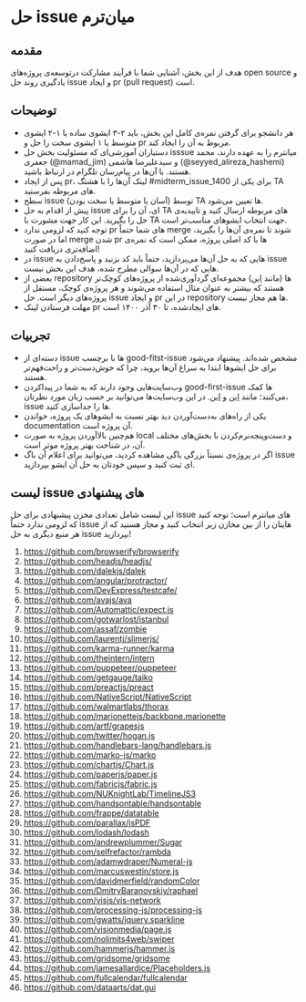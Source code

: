 # حل issue میان‌ترم

## مقدمه
هدف از این بخش، آشنایی شما با فرآیند مشارکت درتوسعه‌ی پروژه‌های open source و یادگیری روند حل issue و ایجاد pr (pull request) است.

## توضیحات
- هر دانشجو برای گرفتن نمره‌ی کامل این بخش، باید ۲-۳ ایشوی ساده یا ۱-۲ ایشوی متوسط یا ۱ ایشوی سخت را حل و pr مربوط به آن را ایجاد کند.
- دستیاران آموزشی‌ای که مسئولیت بخش حل isssue میانترم را به عهده دارند، محمد جعفری (@mamad_jim) و سیدعلیرضا هاشمی (@seyyed_alireza_hashemi) هستند. با آن‌ها در پیام‌رسان تلگرام در ارتباط باشید.
- پس از ایجاد pr، لینک آن‌ها را با هشتگ #midterm_issue_1400 برای یکی از TA های مربوطه بفرستید. 
- سطح issue (آسان یا متوسط یا سخت بودن) توسط TA ها تعیین می‌شود.
- پیش از اقدام به حل issue ای، آن را برای TA های مربوطه ارسال کنید و تاییدیه‌ی حل را بگیرید. این کار جهت مشورت با TA جهت انتخاب ایشوهای مناسب‌تر است.
- توجه کنید که لزومی ندارد pr های شما حتماً merge شوند تا نمره‌ی آن‌ها را بگیرید، اما در صورت merge شدن pr ها با کد اصلی پروژه، ممکن است که نمره‌ی اضافه‌تری دریافت کنید!
- در issue هایی که به حل آن‌ها می‌پردازید، حتماً باید کد بزنید و پاسخ‌دادن به issue هایی که در آن‌ها سوالی مطرح شده، هدف این بخش نیست.
-  بعضی از repository ها (مانند [این](https://github.com/thinkswell/javascript-mini-projects)) مجموعه‌ای گردآوری‌شده از پروژه‌های کوچک‌تر هستند که بیشتر به عنوان مثال استفاده می‌شوند و هر پروژه‌ی کوچک، مستقل از پروژه‌های دیگر است. حل issue و ایجاد pr در این repository ها هم مجاز نیست. 
- مهلت فرستادن لینک pr های ایجادشده، تا ۳۰ آذر ۱۴۰۰ است.

## تجربیات
- دسته‌ای از issue ها با برچسب good-fitst-issue مشخص شده‌اند. پیشنهاد می‌شود برای حل ایشوها ابتدا به سراغ آن‌ها بروید، چرا که خوش‌دست‌تر و راحت‌فهم‌تر هستند.
- وب‌سایت‌هایی وجود دارند که به شما در پیداکردن good-first-issue ها کمک می‌کنند؛ مانند [این](https://goodfirstissue.dev/) و [این](https://github.com/topics/good-first-issue). در این وب‌سایت‌ها می‌توانید بر حسب زبان مورد نظرتان، issue ها را جداسازی کنید.
- یکی از راه‌های به‌دست‌آوردن دید بهتر نسبت به ایشوهای یک پروژه، خواندن documentation آن پروژه است.
- هم‌چنین بالاآوردن پروژه به صورت local و دست‌و‌پنجه‌نرم‌کردن با بخش‌های مختلف آن، در شناخت بهتر پروژه موثر است.
- اگر در پروژه‌ی نسبتاً بزرگی باگی مشاهده کردید، می‌توانید برای اعلام آن باگ issue ای ثبت کنید و سپس خودتان به حل آن ایشو بپردازید.

## لیست issue های پیشنهادی
این لیست شامل تعدادی مخزن پیشنهادی برای حل issue های میانترم است؛ 
توجه کنید که لزومی ندارد حتماً issue هایتان را از بین مخازن زیر انتخاب کنید و مجاز هستید که از هر منبع دیگری به حل issue بپردازید!

1. https://github.com/browserify/browserify
2. https://github.com/headjs/headjs/
3. https://github.com/dalekjs/dalek
4. https://github.com/angular/protractor/
5. https://github.com/DevExpress/testcafe/
6. https://github.com/avajs/ava
7. https://github.com/Automattic/expect.js
8. https://github.com/gotwarlost/istanbul
9. https://github.com/assaf/zombie
10. https://github.com/laurentj/slimerjs/
11. https://github.com/karma-runner/karma
12. https://github.com/theintern/intern
13. https://github.com/puppeteer/puppeteer
14. https://github.com/getgauge/taiko
15. https://github.com/preactjs/preact
16. https://github.com/NativeScript/NativeScript
17. https://github.com/walmartlabs/thorax
18. https://github.com/marionettejs/backbone.marionette
19. https://github.com/artf/grapesjs
20. https://github.com/twitter/hogan.js
21. https://github.com/handlebars-lang/handlebars.js
22. https://github.com/marko-js/marko
23. https://github.com/chartjs/Chart.js
24. https://github.com/paperjs/paper.js
25. https://github.com/fabricjs/fabric.js
26. https://github.com/NUKnightLab/TimelineJS3
27. https://github.com/handsontable/handsontable
28. https://github.com/frappe/datatable
29. https://github.com/parallax/jsPDF
30. https://github.com/lodash/lodash
31. https://github.com/andrewplummer/Sugar
32. https://github.com/selfrefactor/rambda
33. https://github.com/adamwdraper/Numeral-js
34. https://github.com/marcuswestin/store.js
35. https://github.com/davidmerfield/randomColor
36. https://github.com/DmitryBaranovskiy/raphael
37. https://github.com/visjs/vis-network
38. https://github.com/processing-js/processing-js
39. https://github.com/gwatts/jquery.sparkline
40. https://github.com/visionmedia/page.js
41. https://github.com/nolimits4web/swiper
42. https://github.com/hammerjs/hammer.js
43. https://github.com/gridsome/gridsome
44. https://github.com/jamesallardice/Placeholders.js
45. https://github.com/fullcalendar/fullcalendar
46. https://github.com/dataarts/dat.gui
